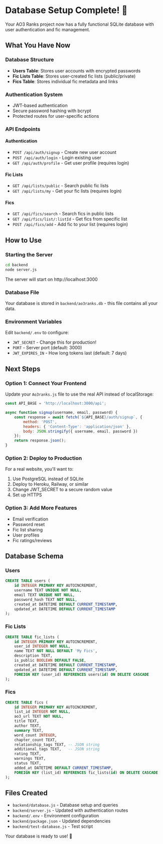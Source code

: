 # Database Setup Complete! 🎉

Your AO3 Ranks project now has a fully functional SQLite database with user authentication and fic management.

## What You Have Now

### Database Structure
- **Users Table**: Stores user accounts with encrypted passwords
- **Fic Lists Table**: Stores user-created fic lists (public/private)
- **Fics Table**: Stores individual fic metadata and links

### Authentication System
- JWT-based authentication
- Secure password hashing with bcrypt
- Protected routes for user-specific actions

### API Endpoints

#### Authentication
- `POST /api/auth/signup` - Create new user account
- `POST /api/auth/login` - Login existing user
- `GET /api/auth/profile` - Get user profile (requires login)

#### Fic Lists
- `GET /api/lists/public` - Search public fic lists
- `GET /api/lists/my` - Get your fic lists (requires login)

#### Fics
- `GET /api/fics/search` - Search fics in public lists
- `GET /api/fics/list/:listId` - Get fics from specific list
- `POST /api/fics/add` - Add fic to your list (requires login)

## How to Use

### Starting the Server
```bash
cd backend
node server.js
```

The server will start on http://localhost:3000

### Database File
Your database is stored in `backend/ao3ranks.db` - this file contains all your data.

### Environment Variables
Edit `backend/.env` to configure:
- `JWT_SECRET` - Change this for production!
- `PORT` - Server port (default: 3000)
- `JWT_EXPIRES_IN` - How long tokens last (default: 7 days)

## Next Steps

### Option 1: Connect Your Frontend
Update your `Ao3ranks.js` file to use the real API instead of localStorage:

```javascript
const API_BASE = 'http://localhost:3000/api';

async function signup(username, email, password) {
    const response = await fetch(`${API_BASE}/auth/signup`, {
        method: 'POST',
        headers: { 'Content-Type': 'application/json' },
        body: JSON.stringify({ username, email, password })
    });
    return response.json();
}
```

### Option 2: Deploy to Production
For a real website, you'll want to:
1. Use PostgreSQL instead of SQLite
2. Deploy to Heroku, Railway, or similar
3. Change JWT_SECRET to a secure random value
4. Set up HTTPS

### Option 3: Add More Features
- Email verification
- Password reset
- Fic list sharing
- User profiles
- Fic ratings/reviews

## Database Schema

### Users
```sql
CREATE TABLE users (
    id INTEGER PRIMARY KEY AUTOINCREMENT,
    username TEXT UNIQUE NOT NULL,
    email TEXT UNIQUE NOT NULL,
    password_hash TEXT NOT NULL,
    created_at DATETIME DEFAULT CURRENT_TIMESTAMP,
    updated_at DATETIME DEFAULT CURRENT_TIMESTAMP
);
```

### Fic Lists
```sql
CREATE TABLE fic_lists (
    id INTEGER PRIMARY KEY AUTOINCREMENT,
    user_id INTEGER NOT NULL,
    name TEXT NOT NULL DEFAULT 'My Fics',
    description TEXT,
    is_public BOOLEAN DEFAULT FALSE,
    created_at DATETIME DEFAULT CURRENT_TIMESTAMP,
    updated_at DATETIME DEFAULT CURRENT_TIMESTAMP,
    FOREIGN KEY (user_id) REFERENCES users(id) ON DELETE CASCADE
);
```

### Fics
```sql
CREATE TABLE fics (
    id INTEGER PRIMARY KEY AUTOINCREMENT,
    list_id INTEGER NOT NULL,
    ao3_url TEXT NOT NULL,
    title TEXT,
    author TEXT,
    summary TEXT,
    word_count INTEGER,
    chapter_count TEXT,
    relationship_tags TEXT, -- JSON string
    additional_tags TEXT,   -- JSON string
    rating TEXT,
    warnings TEXT,
    status TEXT,
    added_at DATETIME DEFAULT CURRENT_TIMESTAMP,
    FOREIGN KEY (list_id) REFERENCES fic_lists(id) ON DELETE CASCADE
);
```

## Files Created
- `backend/database.js` - Database setup and queries
- `backend/server.js` - Updated with authentication routes
- `backend/.env` - Environment configuration
- `backend/package.json` - Updated dependencies
- `backend/test-database.js` - Test script

Your database is ready to use! 🚀
